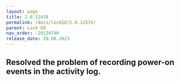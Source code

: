 ```yaml
---
layout: page
title: 2.0.12474
permalink: /docs/lockGO/2.0.12474/
parent: Lock GO
nav_order: -20124740
release_date: 28.08.2023
---
```


## Resolved the problem of recording power-on events in the activity log.